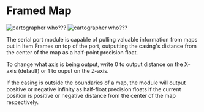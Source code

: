 # Framed Map

![cartographer who???](item:minecraft:item_frame)
![cartographer who???](item:minecraft:filled_map)

The serial port module is capable of pulling valuable information from maps put in Item Frames on top of the port, outputting the casing's distance from the center of the map as a half-point precision float.


To change what axis is being output, write 0 to output distance on the X-axis (default) or 1 to ouput on the Z-axis.


If the casing is outside the boundaries of a map, the module will output positive or negative infinity as half-float precision floats if the current position is positive or negative distance from the center of the map respectively.